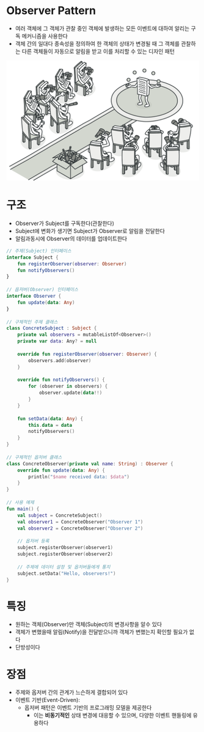 # Observer Pattern

- 여러 객체에 그 객체가 관찰 중인 객체에 발생하는 모든 이벤트에 대하여 알리는 구독 메커니즘을 사용한다
- 객체 간의 일대다 종속성을 정의하여 한 객체의 상태가 변경될 때 그 객체를 관찰하는 다른 객체들이 자동으로 알림을 받고 이를 처리할 수 있는 디자인 패턴

![img.png](../../../image/Ovserver.png)

# 구조

- Observer가 Subject를 구독한다(관찰한다)
- Subject에 변화가 생기면 Subject가 Observer로 알림을 전달한다
- 알림과동시에 Observer의 데이터를 업데이트한다

```kt
// 주제(Subject) 인터페이스
interface Subject {
    fun registerObserver(observer: Observer)
    fun notifyObservers()
}

// 옵저버(Observer) 인터페이스
interface Observer {
    fun update(data: Any)
}

// 구체적인 주제 클래스
class ConcreteSubject : Subject {
    private val observers = mutableListOf<Observer>()
    private var data: Any? = null

    override fun registerObserver(observer: Observer) {
        observers.add(observer)
    }

    override fun notifyObservers() {
        for (observer in observers) {
            observer.update(data!!)
        }
    }

    fun setData(data: Any) {
        this.data = data
        notifyObservers()
    }
}

// 구체적인 옵저버 클래스
class ConcreteObserver(private val name: String) : Observer {
    override fun update(data: Any) {
        println("$name received data: $data")
    }
}

// 사용 예제
fun main() {
    val subject = ConcreteSubject()
    val observer1 = ConcreteObserver("Observer 1")
    val observer2 = ConcreteObserver("Observer 2")

    // 옵저버 등록
    subject.registerObserver(observer1)
    subject.registerObserver(observer2)

    // 주제에 데이터 설정 및 옵저버들에게 통지
    subject.setData("Hello, observers!")
}
```

# 특징

- 원하는 객체(Observer)만 객체(Subject)의 변경사항을 알수 있다
- 객체가 변했을때 알림(Notify)을 전달받으니까 객체가 변했는지 확인할 필요가 없다
- 단방성이다

# 장점

- 주제와 옵저버 간의 관계가 느슨하게 결합되어 있다
- 이벤트 기반(Event-Driven):
    - 옵저버 패턴은 이벤트 기반의 프로그래밍 모델을 제공한다
        - 이는 **비동기적인** 상태 변경에 대응할 수 있으며, 다양한 이벤트 핸들링에 유용하다